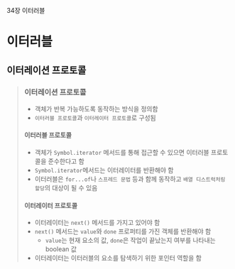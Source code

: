 34장 이터러블


# 이터러블

## 이터레이션 프로토콜
> ### 이터레이션 프로토콜
> - 객체가 반복 가능하도록 동작하는 방식을 정의함
> - `이터러블 프로토콜`과 `이터레이터 프로토콜`로 구성됨 
> 
> #### 이터러블 프로토콜
> - 객체가 `Symbol.iterator` 메서드를 통해 접근할 수 있으면 이터러블 프로토콜을 준수한다고 함
> - `Symbol.iterator`메서드는 이터레이터를 반환해야 함
> - 이터러블은 `for...of`나 `스프레드 문법` 등과 함께 동작하고 `배열 디스트럭처링 할당`의 대상이 될 수 있음
> 
> #### 이터레이터 프로토콜
> - 이터레이터는 `next()` 메서드를 가지고 있어야 함
> - `next()` 메서드는 `value`와 `done` 프로퍼티를 가진 객체를 반환해야 함
>   - `value`는 현재 요소의 값, `done`은 작업이 끝났는지 여부를 나타내는 boolean 값
> - 이터레이터는 이터러블의 요소를 탐색하기 위한 포인터 역할을 함